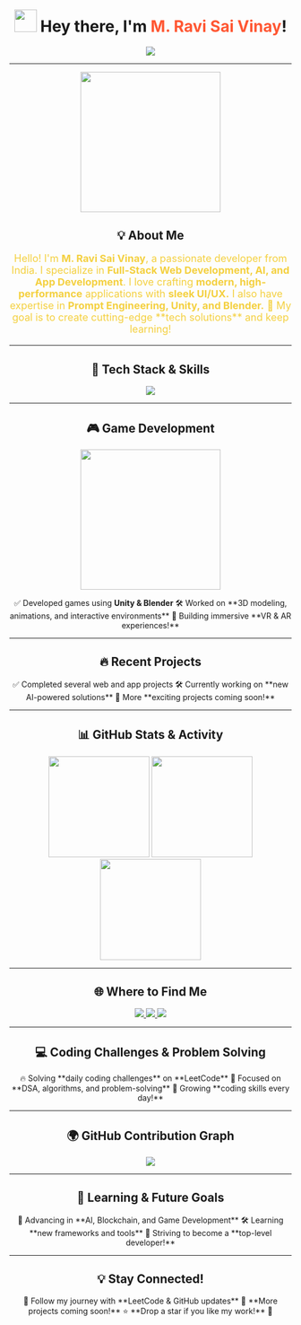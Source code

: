 <!-- 🚀 Stylish & Animated GitHub README -->
<h1 align="center">
  <img src="https://media.giphy.com/media/hvRJCLFzcasrR4ia7z/giphy.gif" width="40px"/>
  Hey there, I'm <span style="color:#FF5733;">M. Ravi Sai Vinay</span>!  
</h1>

<p align="center">
  <img src="https://readme-typing-svg.herokuapp.com?font=Fira+Code&duration=4000&color=FF5733&center=true&vCenter=true&width=700&height=50&lines=🚀+Full-Stack+Developer;💡+AI+%26+Machine+Learning+Enthusiast;🎮+Game+Developer+%7C+Unity+%7C+Blender;🌐+Web+%26+App+Creator;🧠+Problem+Solver+%7C+Prompt+Engineer;🎯+Passionate+Lifelong+Learner">
</p>

---

<!-- 🌟 Layer 1 - About Me -->
<div align="center">
  <img src="https://media.giphy.com/media/qgQUggAC3Pfv687qPC/giphy.gif" width="250px">
  <h2>💡 About Me</h2>
  <p style="color:#F4D03F; font-size: 18px;">  
    Hello! I'm <b>M. Ravi Sai Vinay</b>, a passionate developer from India.  
    I specialize in <b>Full-Stack Web Development, AI, and App Development</b>.  
    I love crafting <b>modern, high-performance</b> applications with <b>sleek UI/UX.</b>  
    I also have expertise in <b>Prompt Engineering, Unity, and Blender.</b>  
    🚀 My goal is to create cutting-edge **tech solutions** and keep learning!  
  </p>
</div>

---

<!-- 🚀 Layer 2 - Tech Stack & Skills -->
<h2 align="center">🚀 Tech Stack & Skills</h2>
<p align="center">
  <img src="https://skillicons.dev/icons?i=python,cpp,java,js,html,css,react,nodejs,express,mongodb,mysql,git,github,linux,docker,blender,unity&theme=light">
</p>

---

<!-- 🎮 Layer 3 - Game Development & Unity -->
<h2 align="center">🎮 Game Development</h2>
<p align="center">
  <img src="https://media.giphy.com/media/VbnUQpnihPSIgIXuZv/giphy.gif" width="250px">
</p>
<p align="center">
  ✅ Developed games using <b>Unity & Blender</b>  
  🛠️ Worked on **3D modeling, animations, and interactive environments**  
  🚀 Building immersive **VR & AR experiences!**  
</p>

---

<!-- 🔥 Layer 4 - Recent Projects -->
<h2 align="center">🔥 Recent Projects</h2>
<p align="center">
  ✅ Completed several web and app projects  
  🛠️ Currently working on **new AI-powered solutions**  
  🚀 More **exciting projects coming soon!**  
</p>

---

<!-- 📊 Layer 5 - GitHub Stats -->
<h2 align="center">📊 GitHub Stats & Activity</h2>
<p align="center">
  <img src="https://github-readme-stats.vercel.app/api?username=Ravi123sv&show_icons=true&theme=radical" height="180" />
  <img src="https://github-readme-streak-stats.herokuapp.com?user=Ravi123sv&theme=radical&hide_border=true" height="180" />
  <img src="https://github-profile-summary-cards.vercel.app/api/cards/profile-details?username=Ravi123sv&theme=radical" height="180" />
</p>

---

<!-- 🔗 Layer 6 - Socials & Links -->
<h2 align="center">🌐 Where to Find Me</h2>
<p align="center">
  <a href="https://github.com/Ravi123sv" target="_blank">
    <img src="https://img.shields.io/badge/GitHub-000000?style=for-the-badge&logo=github&logoColor=white">
  </a>
  <a href="https://www.linkedin.com/in/ravi-sai-vinay-m-4b6802296" target="_blank">
    <img src="https://img.shields.io/badge/LinkedIn-0077B5?style=for-the-badge&logo=linkedin&logoColor=white">
  </a>
  <a href="https://leetcode.com/u/Ravisaivinaym/" target="_blank">
    <img src="https://img.shields.io/badge/LeetCode-FFA116?style=for-the-badge&logo=leetcode&logoColor=white">
  </a>
</p>

---

<!-- 💻 Layer 7 - Coding Challenges & LeetCode -->
<h2 align="center">💻 Coding Challenges & Problem Solving</h2>
<p align="center">
  🔥 Solving **daily coding challenges** on **LeetCode**  
  🎯 Focused on **DSA, algorithms, and problem-solving**  
  🚀 Growing **coding skills every day!**  
</p>

---

<!-- 🌍 Layer 8 - Contribution Graph -->
<h2 align="center">🌍 GitHub Contribution Graph</h2>
<p align="center">
  <img src="https://github-readme-activity-graph.vercel.app/graph?username=Ravi123sv&theme=redical">
</p>

---

<!-- 🎯 Layer 9 - Learning Goals -->
<h2 align="center">🎯 Learning & Future Goals</h2>
<p align="center">
  🚀 Advancing in **AI, Blockchain, and Game Development**  
  🛠️ Learning **new frameworks and tools**  
  🌟 Striving to become a **top-level developer!**  
</p>

---

<!-- 💡 Layer 10 - Footer -->
<h2 align="center">💡 Stay Connected!</h2>
<p align="center">
  🔄 Follow my journey with **LeetCode & GitHub updates**  
  📅 **More projects coming soon!**  
  ⭐ **Drop a star if you like my work!** 🌟
</p>

